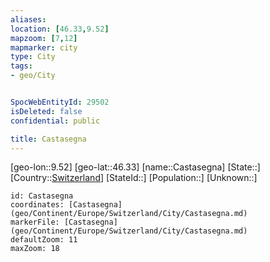 ```yaml
---
aliases: 
location: [46.33,9.52]
mapzoom: [7,12] 
mapmarker: city 
type: City
tags:
- geo/City


SpocWebEntityId: 29502
isDeleted: false
confidential: public

title: Castasegna
---
```

[geo-lon::9.52]
[geo-lat::46.33]
[name::Castasegna]
[State::]
[Country::[Switzerland](geo/Continent/Europe/Switzerland.md)]
[StateId::]
[Population::]
[Unknown::]


```leaflet
id: Castasegna
coordinates: [Castasegna](geo/Continent/Europe/Switzerland/City/Castasegna.md)
markerFile: [Castasegna](geo/Continent/Europe/Switzerland/City/Castasegna.md)
defaultZoom: 11 
maxZoom: 18
```


